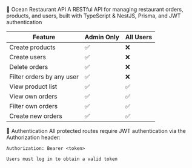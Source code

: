 🍔 Ocean Restaurant API
A RESTful API for managing restaurant orders, products, and users, built with TypeScript & NestJS, Prisma, and JWT authentication

| Feature                   | Admin Only | All Users |
| ------------------------- | ---------- | --------- |
| Create products           | ✅          | ❌         |
| Create users              | ✅          | ❌         |
| Delete orders             | ✅          | ❌         |
| Filter orders by any user | ✅          | ❌         |
| View product list         | ✅          | ✅         |
| View own orders           | ✅          | ✅         |
| Filter own orders         | ✅          | ✅         |
| Create new orders         | ✅          | ✅         |

🔐 Authentication
All protected routes require JWT authentication via the Authorization header:

    Authorization: Bearer <token>

    Users must log in to obtain a valid token